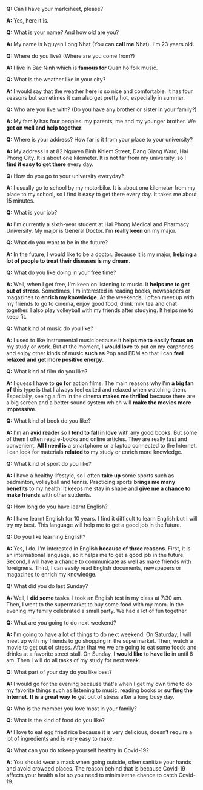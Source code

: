 **Q:** Can I have your marksheet, please?

**A:** Yes, here it is.

**Q:** What is your name? And how old are you?

**A:** My name is Nguyen Long Nhat (You can **call me** Nhat). I'm 23 years old.

**Q:** Where do you live? (Where are you come from?)

**A:** I live in Bac Ninh which is **famous for** Quan ho folk music.

**Q:** What is the weather like in your city?

**A:** I would say that the weather here is so nice and comfortable. It has four seasons but sometimes it can also get pretty hot, especially in summer.

**Q:** Who are you live with? (Do you have any brother or sister in your family?)

**A:** My family has four peoples: my parents, me and my younger brother. We **get on well and help together**.

**Q:** Where is your address? How far is it from your place to your university?

**A:** My address is at 82 Nguyen Binh Khiem Street, Dang Giang Ward, Hai Phong City. It is about one kilometer. It is not far from my university, so I **find it easy to get there** every day.

**Q:** How do you go to your university everyday?

**A:** I usually go to school by my motorbike. It is about one kilometer from my place to my school, so I find it easy to get there every day.
It takes me about 15 minutes.

**Q:** What is your job?

**A:** I'm currently a sixth-year student at Hai Phong Medical and Pharmacy University. My major is General Doctor. I'm **really keen on** my major.

**Q:** What do you want to be in the future?

**A:** In the future, I would like to be a doctor. Because it is my major, **helping a lot of people to treat their diseases is my dream**.

**Q:** What do you like doing in your free time?

**A:** Well, when I get free, I'm keen on listening to music. It **helps me to get out of stress**. Sometimes, I'm interested in reading books, newspapers or magazines to **enrich my knowledge**. At the weekends, I often meet up with my friends to go to cinema, enjoy good food, drink milk tea and chat together. I also play volleyball with my friends after studying. It helps me to keep fit.

**Q:** What kind of music do you like?

**A:** I used to like instrumental music because it **helps me to easily focus on** my study or work. But at the moment, I **would love** to put on my earphones and enjoy other kinds of music **such as** Pop and EDM so that I can **feel relaxed and get more positive energy**.

**Q:** What kind of film do you like?

**A:** I guess I have to **go for** action films. The main reasons why I'm **a big fan of** this type is that I always feel exited and relaxed when watching them. Especially, seeing a film in the cinema **makes me thrilled** because there are a big screen and a better sound system which will **make the movies more impressive**.

**Q:** What kind of book do you like?

**A:** I'm **an avid reader** so I **tend to fall in love** with any good books. But some of them I often read e-books and online articles. They are really fast and convenient. **All I need is** a smartphone or a laptop connected to the Internet. I can look for materials **related to** my study or enrich more knowledge.

**Q:** What kind of sport do you like?

**A:** I have a healthy lifestyle, so I often **take up** some sports such as badminton, volleyball and tennis. Practicing sports **brings me many benefits** to my health. It keeps me stay in shape and **give me a chance to make friends** with other sutdents.

**Q:** How long do you have learnt English?

**A:** I have learnt English for 10 years. I find it difficult to learn English but I will try my best. This language will help me to get a good job in the future.

**Q:** Do you like learning English?

**A:** Yes, I do. I'm interested in English **because of three reasons**. First, it is an international language, so it helps me to get a good job in the future. Second, I will have a chance to communicate as well as make friends with foreigners. Third, I can easily read English documents, newspapers or magazines to enrich my knowledge.

**Q:** What did you do last Sunday?

**A:** Well, I **did some tasks**. I took an English test in my class at 7:30 am. Then, I went to the supermarket to buy some food with my mom. In the evening my family celebrated a small party. We had a lot of fun together.

**Q:** What are you going to do next weekend?

**A:** I'm going to have a lot of things to do next weekend. On Saturday, I will meet up with my friends to go shopping in the supermarket. Then, watch a movie to get out of stress. After that we we are going to eat some foods and drinks at a favorite street stall. On Sunday, I **would like** to **have lie** in until 8 am. Then I will do all tasks of my study for next week.

**Q:** What part of your day do you like best?

**A:** I would go for the evening because that's when I get my own time to do my favorite things such as listening to music, reading books or **surfing the Internet**. **It is a great way to** get out of stress after a long busy day.

**Q:** Who is the member you love most in your family?

**Q:** What is the kind of food do you like?

**A:** I love to eat egg fried rice because it is very delicious, doesn’t require a lot of ingredients and is very easy to make.

**Q:** What can you do tokeep yourself healthy in Covid-19?

**A:** You should wear a mask when going outside, often sanitize your hands and avoid crowded places. The reason behind that is because Covid-19 affects your health a lot so you need to minimizethe chance to catch Covid-19.
